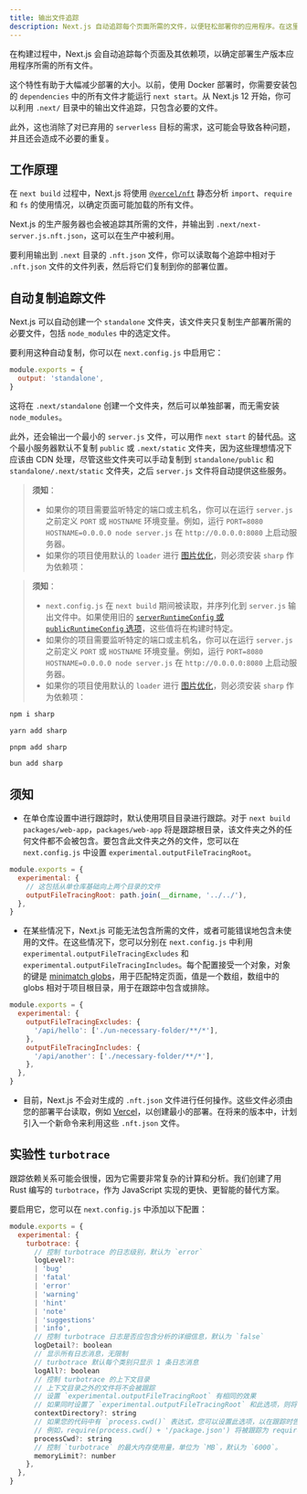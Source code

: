 ```yaml
---
title: 输出文件追踪
description: Next.js 自动追踪每个页面所需的文件，以便轻松部署你的应用程序。在这里了解它是如何工作的。
---
```




在构建过程中，Next.js 会自动追踪每个页面及其依赖项，以确定部署生产版本应用程序所需的所有文件。

这个特性有助于大幅减少部署的大小。以前，使用 Docker 部署时，你需要安装包的 `dependencies` 中的所有文件才能运行 `next start`。从 Next.js 12 开始，你可以利用 `.next/` 目录中的输出文件追踪，只包含必要的文件。

此外，这也消除了对已弃用的 `serverless` 目标的需求，这可能会导致各种问题，并且还会造成不必要的重复。

## 工作原理

在 `next build` 过程中，Next.js 将使用 [`@vercel/nft`](https://github.com/vercel/nft) 静态分析 `import`、`require` 和 `fs` 的使用情况，以确定页面可能加载的所有文件。

Next.js 的生产服务器也会被追踪其所需的文件，并输出到 `.next/next-server.js.nft.json`，这可以在生产中被利用。

要利用输出到 `.next` 目录的 `.nft.json` 文件，你可以读取每个追踪中相对于 `.nft.json` 文件的文件列表，然后将它们复制到你的部署位置。

## 自动复制追踪文件

Next.js 可以自动创建一个 `standalone` 文件夹，该文件夹只复制生产部署所需的必要文件，包括 `node_modules` 中的选定文件。

要利用这种自动复制，你可以在 `next.config.js` 中启用它：

```js filename="next.config.js"
module.exports = {
  output: 'standalone',
}
```

这将在 `.next/standalone` 创建一个文件夹，然后可以单独部署，而无需安装 `node_modules`。

此外，还会输出一个最小的 `server.js` 文件，可以用作 `next start` 的替代品。这个最小服务器默认不复制 `public` 或 `.next/static` 文件夹，因为这些理想情况下应该由 CDN 处理，尽管这些文件夹可以手动复制到 `standalone/public` 和 `standalone/.next/static` 文件夹，之后 `server.js` 文件将自动提供这些服务。

<AppOnly>

> **须知**：
>
> - 如果你的项目需要监听特定的端口或主机名，你可以在运行 `server.js` 之前定义 `PORT` 或 `HOSTNAME` 环境变量。例如，运行 `PORT=8080 HOSTNAME=0.0.0.0 node server.js` 在 `http://0.0.0.0:8080` 上启动服务器。
> - 如果你的项目使用默认的 `loader` 进行 [图片优化](/docs/app/building-your-application/optimizing/images)，则必须安装 `sharp` 作为依赖项：

</AppOnly>

<PagesOnly>

> **须知**：
>
> - `next.config.js` 在 `next build` 期间被读取，并序列化到 `server.js` 输出文件中。如果使用旧的 [`serverRuntimeConfig` 或 `publicRuntimeConfig` 选项](/docs/pages/api-reference/next-config-js/runtime-configuration)，这些值将在构建时特定。
> - 如果你的项目需要监听特定的端口或主机名，你可以在运行 `server.js` 之前定义 `PORT` 或 `HOSTNAME` 环境变量。例如，运行 `PORT=8080 HOSTNAME=0.0.0.0 node server.js` 在 `http://0.0.0.0:8080` 上启动服务器。
> - 如果你的项目使用默认的 `loader` 进行 [图片优化](/docs/pages/building-your-application/optimizing/images)，则必须安装 `sharp` 作为依赖项：

</PagesOnly>

```bash 
npm i sharp
```

```bash 
yarn add sharp
```

```bash 
pnpm add sharp
```

```bash 
bun add sharp
```
## 须知

- 在单仓库设置中进行跟踪时，默认使用项目目录进行跟踪。对于 `next build packages/web-app`，`packages/web-app` 将是跟踪根目录，该文件夹之外的任何文件都不会被包含。要包含此文件夹之外的文件，您可以在 `next.config.js` 中设置 `experimental.outputFileTracingRoot`。

```js filename="packages/web-app/next.config.js"
module.exports = {
  experimental: {
    // 这包括从单仓库基础向上两个目录的文件
    outputFileTracingRoot: path.join(__dirname, '../../'),
  },
}
```

- 在某些情况下，Next.js 可能无法包含所需的文件，或者可能错误地包含未使用的文件。在这些情况下，您可以分别在 `next.config.js` 中利用 `experimental.outputFileTracingExcludes` 和 `experimental.outputFileTracingIncludes`。每个配置接受一个对象，对象的键是 [minimatch globs](https://www.npmjs.com/package/minimatch)，用于匹配特定页面，值是一个数组，数组中的 globs 相对于项目根目录，用于在跟踪中包含或排除。

```js filename="next.config.js"
module.exports = {
  experimental: {
    outputFileTracingExcludes: {
      '/api/hello': ['./un-necessary-folder/**/*'],
    },
    outputFileTracingIncludes: {
      '/api/another': ['./necessary-folder/**/*'],
    },
  },
}
```

- 目前，Next.js 不会对生成的 `.nft.json` 文件进行任何操作。这些文件必须由您的部署平台读取，例如 [Vercel](https://vercel.com)，以创建最小的部署。在将来的版本中，计划引入一个新命令来利用这些 `.nft.json` 文件。

## 实验性 `turbotrace`

跟踪依赖关系可能会很慢，因为它需要非常复杂的计算和分析。我们创建了用 Rust 编写的 `turbotrace`，作为 JavaScript 实现的更快、更智能的替代方案。

要启用它，您可以在 `next.config.js` 中添加以下配置：

```js filename="next.config.js"
module.exports = {
  experimental: {
    turbotrace: {
      // 控制 turbotrace 的日志级别，默认为 `error`
      logLevel?:
      | 'bug'
      | 'fatal'
      | 'error'
      | 'warning'
      | 'hint'
      | 'note'
      | 'suggestions'
      | 'info',
      // 控制 turbotrace 日志是否应包含分析的详细信息，默认为 `false`
      logDetail?: boolean
      // 显示所有日志消息，无限制
      // turbotrace 默认每个类别只显示 1 条日志消息
      logAll?: boolean
      // 控制 turbotrace 的上下文目录
      // 上下文目录之外的文件将不会被跟踪
      // 设置 `experimental.outputFileTracingRoot` 有相同的效果
      // 如果同时设置了 `experimental.outputFileTracingRoot` 和此选项，则将使用 `experimental.turbotrace.contextDirectory`
      contextDirectory?: string
      // 如果您的代码中有 `process.cwd()` 表达式，您可以设置此选项，以在跟踪时告诉 `turbotrace` `process.cwd()` 的值。
      // 例如，require(process.cwd() + '/package.json') 将被跟踪为 require('/path/to/cwd/package.json')
      processCwd?: string
      // 控制 `turbotrace` 的最大内存使用量，单位为 `MB`，默认为 `6000`。
      memoryLimit?: number
    },
  },
}
```